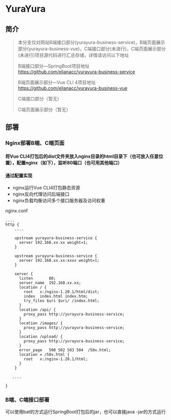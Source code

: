 # YuraYura



## 简介

> 本分支仅对网站B端接口部分(yurayura-business-service)，B端页面展示部分(yurayura-business-vue)，C端接口部分(未进行)，C端页面展示部分(未进行)项目源代码进行汇总存储，详情请访问以下地址
>
> B端接口部分—SpringBoot项目地址 https://github.com/elianacc/yurayura-business-service
>
> B端页面展示部分—Vue CLI 4项目地址 https://github.com/elianacc/yurayura-business-vue
>
> C端接口部分（暂无）
>
> C端页面展示部分（暂无）

## 部署

### Nginx部署B端、C端页面

#### 将Vue CLI4打包后的dist文件夹放入nginx目录的html目录下（也可放入任意位置），配置nginx（如下），监听80端口（也可用其他端口）

#### 通过配置实现

- nginx运行Vue CLI4打包静态资源
- nginx反向代理访问后端接口
- nginx负载均衡访问多个接口服务器及访问权重

nginx.conf

```
....
http {
	....
	
	upstream yurayura-business-service {
      server 192.168.xx.xx weight=1;
    }
	
	upstream yurayura-business-service {
      server 192.168.xx.xx:xxxx weight=1;
    }
    
	server {
      listen       80;
      server_name  192.168.xx.xx;
      location / {
        root   x:/nginx-1.20.1/html/dist;
        index  index.html index.htm;
        try_files $uri $uri/ /index.html;
      }
      location /api/ {
        proxy_pass http://yurayura-business-service;
      }
      location /images/ {
        proxy_pass http://yurayura-business-service;
      }
      location /upload/ {
        proxy_pass http://yurayura-business-service;
      }
      error_page   500 502 503 504  /50x.html;
      location = /50x.html {
        root   x:/nginx-1.20.1/html;
      }
    }
    
   ....
   
}
```

### B端、C端接口部署

可以使用bat的方式运行SpringBoot打包后的jar，也可以直接java -jar的方式运行

